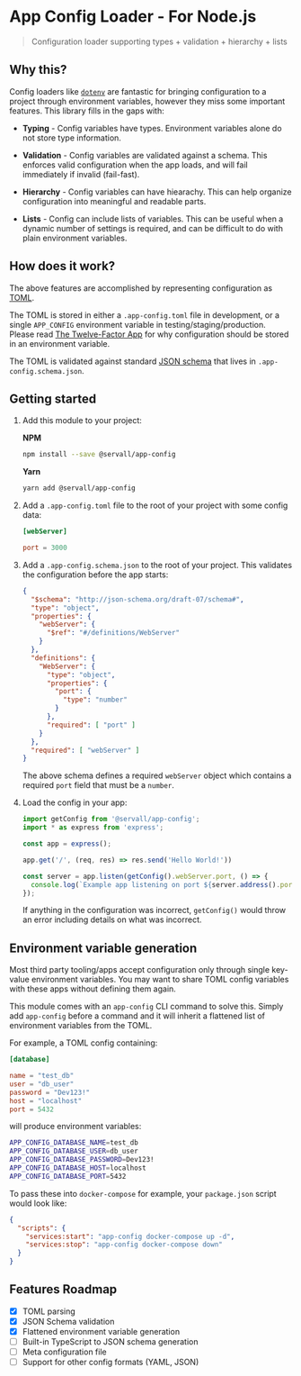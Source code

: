 # App Config Loader - For Node.js

> Configuration loader supporting types + validation + hierarchy + lists

## Why this?

Config loaders like [`dotenv`](https://github.com/motdotla/dotenv#readme) are fantastic for bringing configuration to a project through environment variables, however they miss some important features. This library fills in the gaps with:

* **Typing** - Config variables have types. Environment variables alone do not store type information.

* **Validation** - Config variables are validated against a schema. This enforces valid configuration when the app loads, and will  fail immediately if invalid (fail-fast).

* **Hierarchy** - Config variables can have hiearachy. This can help organize configuration into meaningful and readable parts.

* **Lists** - Config can include lists of variables. This can be useful when a dynamic number of settings is required, and can be difficult to do with plain environment variables.

## How does it work?

The above features are accomplished by representing configuration as [TOML](https://github.com/toml-lang/toml).

The TOML is stored in either a `.app-config.toml` file in development, or a single `APP_CONFIG` environment variable in testing/staging/production. Please read [The Twelve-Factor App](https://12factor.net/config) for why configuration should be stored in an environment variable.

The TOML is validated against standard [JSON schema](https://json-schema.org/) that lives in `.app-config.schema.json`.

## Getting started

1. Add this module to your project:

    **NPM**
    ```bash
    npm install --save @servall/app-config
    ```
    **Yarn**
    ```bash
    yarn add @servall/app-config
    ```

2. Add a `.app-config.toml` file to the root of your project with some config data:

    ```toml
    [webServer]

    port = 3000
    ```

3. Add a `.app-config.schema.json` to the root of your project. This validates the configuration before the app starts:

    ```json
    {
      "$schema": "http://json-schema.org/draft-07/schema#",
      "type": "object",
      "properties": {
        "webServer": {
          "$ref": "#/definitions/WebServer"
        }
      },
      "definitions": {
        "WebServer": {
          "type": "object",
          "properties": {
            "port": {
              "type": "number"
            }
          },
          "required": [ "port" ]
        }
      },
      "required": [ "webServer" ]
    }
    ```

    The above schema defines a required `webServer` object which contains a required `port` field that must be a `number`.

  4. Load the config in your app:

      ```javascript
      import getConfig from '@servall/app-config';
      import * as express from 'express';

      const app = express();

      app.get('/', (req, res) => res.send('Hello World!'))

      const server = app.listen(getConfig().webServer.port, () => {
        console.log(`Example app listening on port ${server.address().port}!`);
      });
      ```

      If anything in the configuration was incorrect, `getConfig()` would throw an error including details on what was incorrect.

## Environment variable generation

Most third party tooling/apps accept configuration only through single key-value environment variables. You may want to share TOML config variables with these apps without defining them again.

This module comes with an `app-config` CLI command to solve this. Simply add `app-config` before a command and it will inherit a flattened list of environment variables from the TOML.

For example, a TOML config containing:

```toml
[database]

name = "test_db"
user = "db_user"
password = "Dev123!"
host = "localhost"
port = 5432
```

will produce environment variables:

```bash
APP_CONFIG_DATABASE_NAME=test_db
APP_CONFIG_DATABASE_USER=db_user
APP_CONFIG_DATABASE_PASSWORD=Dev123!
APP_CONFIG_DATABASE_HOST=localhost
APP_CONFIG_DATABASE_PORT=5432
```

To pass these into `docker-compose` for example, your `package.json` script would look like:

```json
{
  "scripts": {
    "services:start": "app-config docker-compose up -d",
    "services:stop": "app-config docker-compose down"
  }
}
```

## Features Roadmap

- [x] TOML parsing
- [x] JSON Schema validation
- [x] Flattened environment variable generation
- [ ] Built-in TypeScript to JSON schema generation
- [ ] Meta configuration file
- [ ] Support for other config formats (YAML, JSON)
